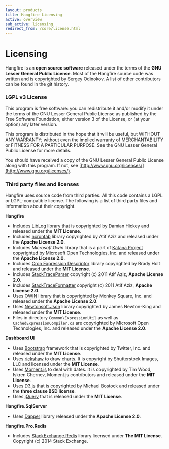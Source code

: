 ```yaml
---
layout: products
title: Hangfire Licensing
active: overview
sub_active: licensing
redirect_from: /core/license.html
---
```


<h1 class="page-header">Licensing</h1>

Hangfire is an **open source software** released under the terms of the **GNU Lesser General Public License**. Most of the Hangfire source code was written and is copyrighted by Sergey Odinokov. A list of other contributors can be found in the git history.

### LGPL v3 License

This program is free software: you can redistribute it and/or modify it under the terms of the GNU Lesser General Public License as published by the Free Software Foundation, either version 3 of the License, or (at your option) any later version.

This program is distributed in the hope that it will be useful, but WITHOUT ANY WARRANTY; without even the implied warranty of MERCHANTABILITY or FITNESS FOR A PARTICULAR PURPOSE. See the GNU Lesser General Public License for more details.

You should have received a copy of the GNU Lesser General Public License along with this program. If not, see [http://www.gnu.org/licenses/](http://www.gnu.org/licenses/).

### Third party files and licenses

Hangfire uses source code from third parties. All this code contains a LGPL or LGPL-compatible license. The following is a list of third party files and information about their copyright.

**Hangfire**

* Includes [LibLog](https://github.com/damianh/LibLog) library that is copyrighted by Damian Hickey and released under the **MIT License**.
* Includes [ncrontab](https://code.google.com/p/ncrontab/) library copyrighted by Atif Aziz and released under the **Apache License 2.0**.
* Includes *Microsoft.Owin* library that is a part of [Katana Project](https://katanaproject.codeplex.com/) copyrighted by  Microsoft Open Technologies, Inc. and released under the **Apache License 2.0**.
* Includes [Cron Expression Descriptor](https://github.com/bradyholt/cron-expression-descriptor) library copyrighted by Brady Holt and released under the **MIT License**.
* Includes [StackTraceParser](https://github.com/atifaziz/StackTraceParser) copyright (c) 2011 Atif Aziz, **Apache License 2.0**.
* Includes [StackTraceFormatter](https://github.com/atifaziz/StackTraceFormatter) copyright (c) 2011 Atif Aziz, **Apache License 2.0**.
* Uses [OWIN](https://github.com/owin-contrib/owin-hosting/) library that is copyrighted by Monkey Square, Inc. and released under the **Apache License 2.0**.
* Uses [Newtonsoft.Json](http://james.newtonking.com/json) library copyrighted by James Newton-King and released under the **MIT License**.
* Files in directory `Common\ExpressionUtil` as well as `CachedExpressionCompiler.cs` are copyrighted by Microsoft Open Technologies, Inc. and released under the **Apache License 2.0**.

**Dashboard UI**

* Uses [Bootstrap](http://getbootstrap.com/) framework that is copyrighted by Twitter, Inc. and released under the **MIT License**.
* Uses [rickshaw](http://code.shutterstock.com/rickshaw/) to draw charts. It is copyright by Shutterstock Images, LLC and licensed under the **MIT License**.
* Uses [Moment.js](http://momentjs.com/) to deal with dates. It is copyrighted by Tim Wood, Iskren Chernev, Moment.js contributors and released under the **MIT License**.
* Uses [D3.js](http://d3js.org/) that is copyrighted by Michael Bostock and released under the **three clause BSD license**.
* Uses [jQuery](https://jquery.org/) that is released under the **MIT License**.

**Hangfire.SqlServer**

* Uses [Dapper](https://github.com/StackExchange/dapper-dot-net) library released under the **Apache License 2.0**.

**Hangfire.Pro.Redis**

* Includes [StackExchange.Redis](https://github.com/StackExchange/StackExchange.Redis) library licensed under **The MIT License**. Copyright (c) 2014 Stack Exchange.

